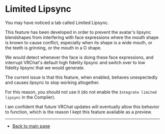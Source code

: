 # Limited Lipsync

You may have noticed a tab called Limited Lipsync.

This feature has been developed in order to prevent the avatar's lipsync blendshapes from interfering with face expressions where the mouth shape is known to cause conflict, especially when its shape is a wide mouth, or the teeth is grinning, or the mouth in a O shape.

We would detect whenever the face is doing these face expressions, and interrupt VRChat's default high fidelity lipsync and switch over to low fidelity lipsync that we would generate.

The current issue is that this feature, when enabled, behaves unexpectedly and causes lipsync to stop working altogether.

For this reason, you should not use it (do not enable the `Integrate limited lipsync` in the Compiler).

I am confident that future VRChat updates will eventually allow this behavior to function, which is the reason I kept this feature available as a preview.

---

- [Back to main page](index.md)